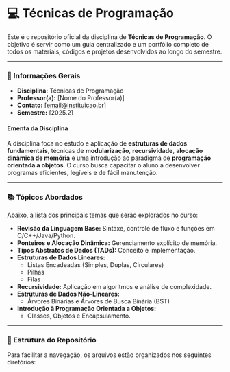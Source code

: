 # 💻 Técnicas de Programação
Este é o repositório oficial da disciplina de **Técnicas de Programação**. O objetivo é servir como um guia centralizado e um portfólio completo de todos os materiais, códigos e projetos desenvolvidos ao longo do semestre.

---

### 📝 Informações Gerais

* **Disciplina:** Técnicas de Programação
* **Professor(a):** [Nome do Professor(a)]
* **Contato:** [email@instituicao.br]
* **Semestre:** [2025.2]

#### Ementa da Disciplina
A disciplina foca no estudo e aplicação de **estruturas de dados fundamentais**, técnicas de **modularização**, **recursividade**, **alocação dinâmica de memória** e uma introdução ao paradigma de **programação orientada a objetos**. O curso busca capacitar o aluno a desenvolver programas eficientes, legíveis e de fácil manutenção.

---

### 📚 Tópicos Abordados
Abaixo, a lista dos principais temas que serão explorados no curso:

* **Revisão da Linguagem Base:** Sintaxe, controle de fluxo e funções em C/C++/Java/Python.
* **Ponteiros e Alocação Dinâmica:** Gerenciamento explícito de memória.
* **Tipos Abstratos de Dados (TADs):** Conceito e implementação.
* **Estruturas de Dados Lineares:**
    * Listas Encadeadas (Simples, Duplas, Circulares)
    * Pilhas
    * Filas
* **Recursividade:** Aplicação em algoritmos e análise de complexidade.
* **Estruturas de Dados Não-Lineares:**
    * Árvores Binárias e Árvores de Busca Binária (BST)
* **Introdução à Programação Orientada a Objetos:**
    * Classes, Objetos e Encapsulamento.

---

### 📁 Estrutura do Repositório
Para facilitar a navegação, os arquivos estão organizados nos seguintes diretórios:
